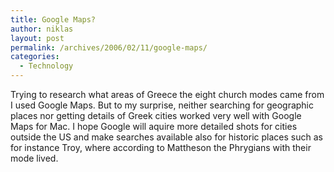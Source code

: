 ```yaml
---
title: Google Maps?
author: niklas
layout: post
permalink: /archives/2006/02/11/google-maps/
categories:
  - Technology
---
```

Trying to research what areas of Greece the eight church modes came from I used Google Maps. But to my surprise, neither searching for geographic places nor getting details of Greek cities worked very well with Google Maps for Mac. I hope Google will aquire more detailed shots for cities outside the US and make searches available also for historic places such as for instance Troy, where according to Mattheson the Phrygians with their mode lived.